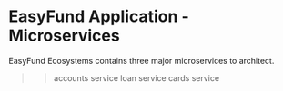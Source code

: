 # EasyFund Application - Microservices
EasyFund Ecosystems contains three major microservices to architect. 
>> accounts service
>> loan service
>> cards service